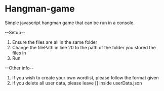 # Hangman-game
Simple javascript hangman game that can be run in a console.

--Setup--
1. Ensure the files are all in the same folder
2. Change the filePath in line 20 to the path of the folder you stored the files in
3. Run

--Other info--
1. If you wish to create your own wordlist, please follow the format given
2. If you delete all user data, please leave [] inside userData.json
